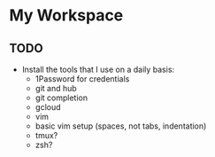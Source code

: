 # My Workspace

## TODO

- Install the tools that I use on a daily basis:
  - 1Password for credentials
  - git and hub
  - git completion
  - gcloud
  - vim
  - basic vim setup (spaces, not tabs, indentation)
  - tmux?
  - zsh?
